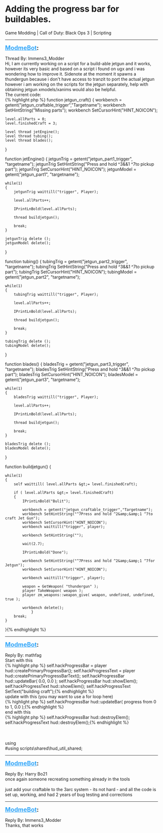 # Adding the progress bar for buildables.
Game Modding | Call of Duty: Black Ops 3 | Scripting

---
<strong style="font-size: 1.4em;"><span style="text-decoration: underline;text-decoration-color: #34a7f9;"><span style="color:#34a7f9;">ModmeBot</span></span>:</strong>

<p>Thread By: Immens3_Modder<br />Hi, I am currently working on a script for a build-able jetgun and it works, however its very basic and based on a script i found on ugx and i was wondering how to improve it. Sidenote at the moment it spawns a thundergun because i don&#39;t have access to tranzit to port the actual jetgun however i am working on the scripts for the jetgun separately, help with obtaining jetgun xmodels/xanims would also be helpful.<br />The current code:<br />{% highlight php %}
function jetgun_craft()
{
	workbench = getent("jetgun_craftable_trigger","Targetname");
	workbench SetHintString("Missing parts");
	workbench SetCursorHint("HINT_NOICON");
	
	level.allParts = 0;
	level.finishedCraft = 3;

	level thread jetEngine();
	level thread tubing();
	level thread blades();
}

function jetEngine()
{
	jetgunTrig = getent("jetgun_part1_trigger", "targetname");
	jetgunTrig SetHintString("Press and hold ^3&amp;&amp;1 ^7to pickup part");
	jetgunTrig SetCursorHint("HINT_NOICON");
	jetgunModel = getent("jetgun_part1", "targetname");
	
	while(1)
	{
		jetgunTrig waittill("trigger", Player);
		
		level.allParts++;
		
		IPrintLnBold(level.allParts);
		
		thread buildjetgun();
		
		break;
	}
	
	jetgunTrig delete ();
	jetgunModel delete();
	
}

function tubing()
{
	tubingTrig = getent("jetgun_part2_trigger", "targetname");
	tubingTrig SetHintString("Press and hold ^3&amp;&amp;1 ^7to pickup part");
	tubingTrig SetCursorHint("HINT_NOICON");
	tubingModel = getent("jetgun_part2", "targetname");
	
	while(1)
	{
		tubingTrig waittill("trigger", Player);
		
		level.allParts++;
		
		IPrintLnBold(level.allParts);
		
		thread buildjetgun();
		
		break;
	}
	
	tubingTrig delete ();
	tubingModel delete();
	
}

function blades()
{
	bladesTrig = getent("jetgun_part3_trigger", "targetname");
	bladesTrig SetHintString("Press and hold ^3&amp;&amp;1 ^7to pickup part");
	bladesTrig SetCursorHint("HINT_NOICON");
	bladesModel = getent("jetgun_part3", "targetname");
	
	while(1)
	{
		bladesTrig waittill("trigger", Player);
		
		level.allParts++;
		
		IPrintLnBold(level.allParts);
		
		thread buildjetgun();
		
		break;
	}
	
	bladesTrig delete ();
	bladesModel delete();
	
}

function buildjetgun()
{
	
	while(1)
	{
		self waittill( level.allParts &gt;= level.finishedCraft);
			
		if ( level.allParts &gt;= level.finishedCraft)
		{
			IPrintLnBold("Bulit");
					
			workbench = getent("jetgun_craftable_trigger","Targetname");
			workbench SetHintString("^7Press and hold ^2&amp;&amp;1 ^7to craft Jet Gun");
			workbench SetCursorHint("HINT_NOICON");
			workbench waittill("trigger", player);
			
			workbench SetHintString("");

			wait(2.7);
			
			IPrintLnBold("Done");

			workbench SetHintString("^7Press and hold ^2&amp;&amp;1 ^7for Jetgun");
			workbench SetCursorHint("HINT_NOICON");

			workbench waittill("trigger", player);
			
			weapon = GetWeapon( "thundergun" );
			player TakeWeapon( weapon ); 
			player zm_weapons::weapon_give( weapon, undefined, undefined, true ); 
			
			workbench delete();
				}
		break;
	}
}{% endhighlight %}
</p>

---
<strong style="font-size: 1.4em;"><span style="text-decoration: underline;text-decoration-color: #34a7f9;"><span style="color:#34a7f9;">ModmeBot</span></span>:</strong>

<p>Reply By: mathfag<br />Start with this<br />{% highlight php %}
self.hackProgressBar = player hud::createPrimaryProgressBar();
				self.hackProgressText = player hud::createPrimaryProgressBarText();
				self.hackProgressBar hud::updateBar( 0.0, 0.0 );
				self.hackProgressBar hud::showElem();
				self.hackProgressText hud::showElem();
				self.hackProgressText SetText("building craft");{% endhighlight %}
 <br />update with this (you may want to use a for loop here)<br />{% highlight php %}
self.hackProgressBar hud::updateBar( progress from 0 to 1, 0.0 );{% endhighlight %}
 <br />end with this<br />{% highlight php %}
self.hackProgressBar hud::destroyElem();
					self.hackProgressText hud::destroyElem();{% endhighlight %}
 <br /> <br /> <br /> <br />using<br />#using scripts\shared\hud_util_shared;</p>

---
<strong style="font-size: 1.4em;"><span style="text-decoration: underline;text-decoration-color: #34a7f9;"><span style="color:#34a7f9;">ModmeBot</span></span>:</strong>

<p>Reply By: Harry Bo21<br />once again someone recreating something already in the tools<br /> <br />just add your craftable to the 3arc system - its not hard - and all the code is set up, working, and had 2 years of bug testing and corrections</p>

---
<strong style="font-size: 1.4em;"><span style="text-decoration: underline;text-decoration-color: #34a7f9;"><span style="color:#34a7f9;">ModmeBot</span></span>:</strong>

<p>Reply By: Immens3_Modder<br />Thanks, that works</p>
